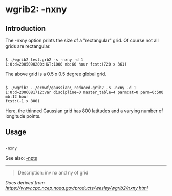 # wgrib2: -nxny

## Introduction

The -nxny option prints the size of a "rectangular" grid.
Of course not all grids are rectangular.

```

$ ./wgrib2 test.grb2 -s -nxny -d 1
1:0:d=2005090200:HGT:1000 mb:60 hour fcst:(720 x 361)

```

The above grid is a 0.5 x 0.5 degree global grid.

```

$ ./wgrib2 ../ecmwf/gaussian\_reduced.grib2 -s -nxny -d 1
1:0:d=2006081712:var discipline=0 master_table=4 parmcat=0 parm=0:500 mb:12 hour
fcst:(-1 x 800)

```

Here, the thinned Gaussian grid has 800 latitudes and a varying number
of longitude points.

## Usage

```

-nxny

```

See also: [-npts](./npts.html)

---

> Description: inv nx and ny of grid

_Docs derived from <https://www.cpc.ncep.noaa.gov/products/wesley/wgrib2/nxny.html>_
